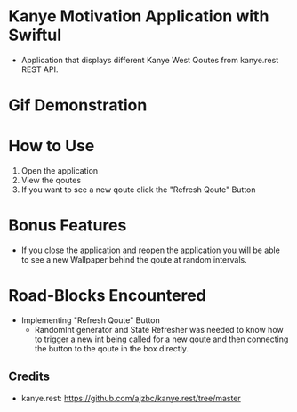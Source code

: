 # Kanye Motivation Application with SwiftuI
- Application that displays different Kanye West Qoutes from kanye.rest REST API. 


# Gif Demonstration





# How to Use

1. Open the application
2. View the qoutes
3. If you want to see a new qoute click the "Refresh Qoute" Button

# Bonus Features

- If you close the application and reopen the application you will be able to see a new Wallpaper behind the qoute at random intervals.

# Road-Blocks Encountered

- Implementing "Refresh Qoute" Button
  - RandomInt generator and State Refresher was needed to know how to trigger a new int being called for a new qoute and then connecting the button to the qoute in the box directly. 





## Credits
- kanye.rest: https://github.com/ajzbc/kanye.rest/tree/master
